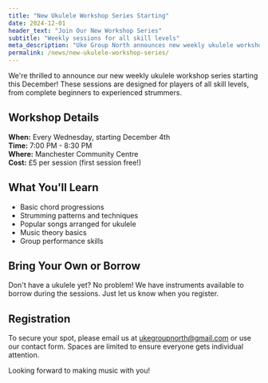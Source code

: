```yaml
---
title: "New Ukulele Workshop Series Starting"
date: 2024-12-01
header_text: "Join Our New Workshop Series"
subtitle: "Weekly sessions for all skill levels"
meta_description: "Uke Group North announces new weekly ukulele workshop series starting in December"
permalink: /news/new-ukulele-workshop-series/
---
```


We're thrilled to announce our new weekly ukulele workshop series starting this December! These sessions are designed for players of all skill levels, from complete beginners to experienced strummers.

## Workshop Details

**When:** Every Wednesday, starting December 4th  
**Time:** 7:00 PM - 8:30 PM  
**Where:** Manchester Community Centre  
**Cost:** £5 per session (first session free!)

## What You'll Learn

- Basic chord progressions
- Strumming patterns and techniques
- Popular songs arranged for ukulele
- Music theory basics
- Group performance skills

## Bring Your Own or Borrow

Don't have a ukulele yet? No problem! We have instruments available to borrow during the sessions. Just let us know when you register.

## Registration

To secure your spot, please email us at ukegroupnorth@gmail.com or use our contact form. Spaces are limited to ensure everyone gets individual attention.

Looking forward to making music with you!